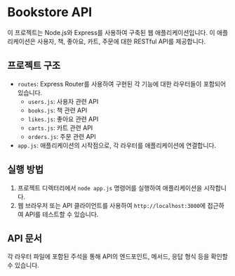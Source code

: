 # Bookstore API

이 프로젝트는 Node.js와 Express를 사용하여 구축된 웹 애플리케이션입니다. 이 애플리케이션은 사용자, 책, 좋아요, 카트, 주문에 대한 RESTful API를 제공합니다.

## 프로젝트 구조

* `routes`: Express Router를 사용하여 구현된 각 기능에 대한 라우터들이 포함되어 있습니다.
	+ `users.js`: 사용자 관련 API
	+ `books.js`: 책 관련 API
	+ `likes.js`: 좋아요 관련 API
	+ `carts.js`: 카트 관련 API
	+ `orders.js`: 주문 관련 API
* `app.js`: 애플리케이션의 시작점으로, 각 라우터를 애플리케이션에 연결합니다.

## 실행 방법

1. 프로젝트 디렉터리에서 `node app.js` 명령어를 실행하여 애플리케이션을 시작합니다.
2. 웹 브라우저 또는 API 클라이언트를 사용하여 `http://localhost:3000`에 접근하여 API를 테스트할 수 있습니다.

## API 문서

각 라우터 파일에 포함된 주석을 통해 API의 엔드포인트, 메서드, 응답 형식 등을 확인할 수 있습니다.
